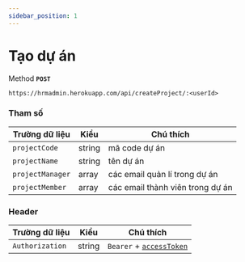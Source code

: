 ```yaml
---
sidebar_position: 1
---
```


# Tạo dự án

Method **`POST`**

```shell
https://hrmadmin.herokuapp.com/api/createProject/:<userId>
```

### Tham số

| Trường dữ liệu | Kiểu   | Chú thích                        |
| -------------- | ------ | -------------------------------- |
| `projectCode`         | string | mã code dự án                    |
| `projectName`         | string | tên dự án                        |
| `projectManager`      | array  | các email quản lí trong dự án    |
| `projectMember`       | array  | các email thành viên trong dự án |

### Header

| Trường dữ liệu  | Kiểu   | Chú thích                                   |
| --------------- | ------ | ------------------------------------------- |
| `Authorization` | string | `Bearer` + [`accessToken`](../access-token.md) |
